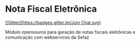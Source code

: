 Nota Fiscal Eletrônica
===
[![Gitter](https://badges.gitter.im/Join Chat.svg)](https://gitter.im/gammasoft/brasil?utm_source=badge&utm_medium=badge&utm_campaign=pr-badge)

Módulo opensource para geração de notas fiscais eletrônicas e comunicação com webservices da Sefaz